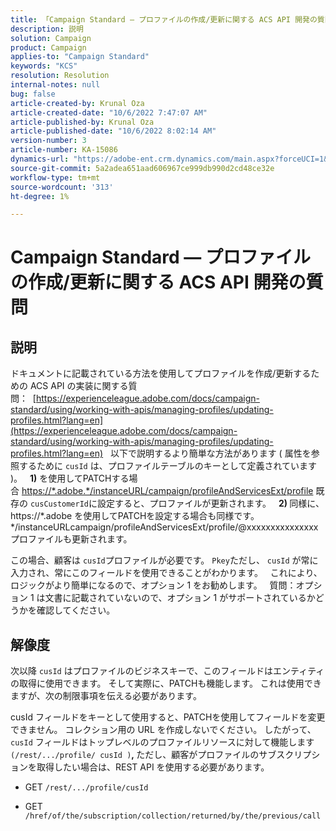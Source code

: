```yaml
---
title: 「Campaign Standard — プロファイルの作成/更新に関する ACS API 開発の質問」
description: 説明
solution: Campaign
product: Campaign
applies-to: "Campaign Standard"
keywords: "KCS"
resolution: Resolution
internal-notes: null
bug: false
article-created-by: Krunal Oza
article-created-date: "10/6/2022 7:47:07 AM"
article-published-by: Krunal Oza
article-published-date: "10/6/2022 8:02:14 AM"
version-number: 3
article-number: KA-15086
dynamics-url: "https://adobe-ent.crm.dynamics.com/main.aspx?forceUCI=1&pagetype=entityrecord&etn=knowledgearticle&id=a100990e-4b45-ed11-bba2-002248086a27"
source-git-commit: 5a2adea651aad606967ce999db990d2cd48ce32e
workflow-type: tm+mt
source-wordcount: '313'
ht-degree: 1%

---
```


# Campaign Standard — プロファイルの作成/更新に関する ACS API 開発の質問

## 説明


ドキュメントに記載されている方法を使用してプロファイルを作成/更新するための ACS API の実装に関する質問：  [https://experienceleague.adobe.com/docs/campaign-standard/using/working-with-apis/managing-profiles/updating-profiles.html?lang=en](https://experienceleague.adobe.com/docs/campaign-standard/using/working-with-apis/managing-profiles/updating-profiles.html?lang=en)
 
以下で説明するより簡単な方法があります ( 属性を参照するために `cusId` は、プロファイルテーブルのキーとして定義されています )。
 
<b>1)</b> を使用してPATCHする場合 [https://\*.adobe.\*/instanceURL/campaign/profileAndServicesExt/profile](https://na01.safelinks.protection.outlook.com/?url=https://mc.adobe.io/unilever-mkt-stage1/campaign/profileAndServicesExt/profile&amp;amp;data=02%7c01%7c%7c7ae64aa57f294ebc9d7d08d4bd48ea2f%7cfa7b1b5a7b34438794aed2c178decee1%7c0%7c0%7c636341568263078022&amp;amp;sdata=EVqAIvzLyFYiHf18eFGtnFm9ya/lLg2YfH5T3xer/9E%3D&amp;amp;reserved=0) 既存の `cusCustomerId`に設定すると、プロファイルが更新されます。
 
<b>2) </b>同様に、 https://\*.adobe を使用してPATCHを設定する場合も同様です。\*/instanceURLcampaign/profileAndServicesExt/profile/@xxxxxxxxxxxxxxxプロファイルも更新されます。

この場合、顧客は `cusId`プロファイルが必要です。 `Pkey`ただし、 `cusId` が常に入力され、常にこのフィールドを使用できることがわかります。
 
これにより、ロジックがより簡単になるので、オプション 1 をお勧めします。
 
質問：オプション 1 は文書に記載されていないので、オプション 1 がサポートされているかどうかを確認してください。


## 解像度


次以降 `cusId` はプロファイルのビジネスキーで、このフィールドはエンティティの取得に使用できます。
そして実際に、PATCHも機能します。
これは使用できますが、次の制限事項を伝える必要があります。

cusId フィールドをキーとして使用すると、PATCHを使用してフィールドを変更できません。
コレクション用の URL を作成しないでください。
したがって、 `cusId` フィールドはトップレベルのプロファイルリソースに対して機能します `(/rest/.../profile/ cusId )`<b>, </b>ただし、顧客がプロファイルのサブスクリプションを取得したい場合は、REST API を使用する必要があります。

- GET `/rest/.../profile/cusId`




- GET `/href/of/the/subscription/collection/returned/by/the/previous/call`

